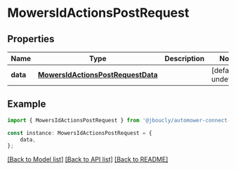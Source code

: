 # MowersIdActionsPostRequest


## Properties

Name | Type | Description | Notes
------------ | ------------- | ------------- | -------------
**data** | [**MowersIdActionsPostRequestData**](MowersIdActionsPostRequestData.md) |  | [default to undefined]

## Example

```typescript
import { MowersIdActionsPostRequest } from '@jboucly/automower-connect-sdk';

const instance: MowersIdActionsPostRequest = {
    data,
};
```

[[Back to Model list]](../README.md#documentation-for-models) [[Back to API list]](../README.md#documentation-for-api-endpoints) [[Back to README]](../README.md)
